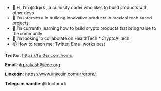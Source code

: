 - 👋 Hi, I’m @drprk , a curiosity coder who likes to build products with other devs
- 👀 I’m interested in building innovative products in medical tech based projects 
- 🌱 I’m currently learning how to build crypto products that bring value to the community
- 💞️ I’m looking to collaborate on HealthTech * CryptoAI tech
- 📫 How to reach me: Twitter, Email works best

**Twitter**: https://twitter.com/home

**Email**: drprakash@ieee.org

**LinkedIn**: https://www.linkedin.com/in/drprk/


**Telegram handle**: @doctorprk

